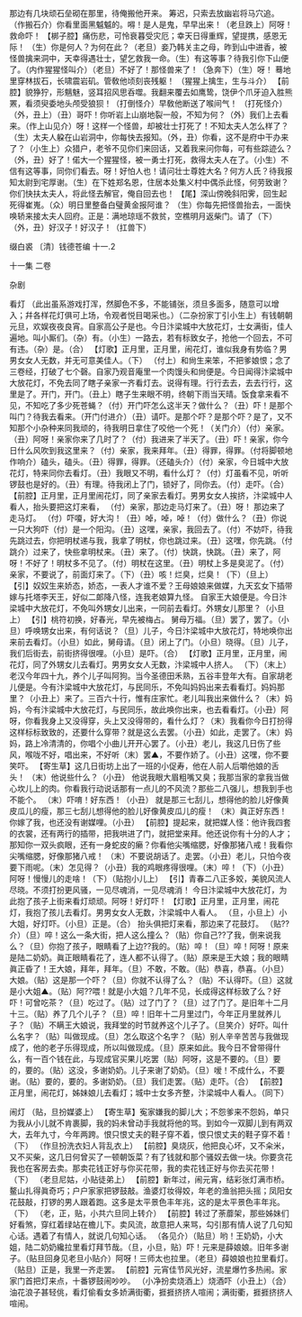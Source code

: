 <!-- { "loadSidebar": true } -->
那边有几块顽石垒砌在那里，待俺搬他开来。
筹迟，只索去放幽岩将马穴追。
（作搬石介）你看里面黑魆魆的。嘚！是人是鬼，早早出来！（老旦跌上）阿呀！救命吓！
【梆子腔】痛伤悲，可怜衰暮受灾厄；幸天日得重辉，望提携，感恩无际！
（生）你是何人？为何在此？（老旦）妾乃韩关主之母，昨到山中进香，被怪兽擒来洞中，天幸得遇壮士，望乞救我一命。（生）有这等事？待我引你下山便了。（内作猩猩怪叫介）（老旦）不好了！那怪兽来了！（急奔下）（生）呀！
蓦地里穿林拔石，长啸震岩矶。管敎他顷刻丧残躯！
（猩猩上擒生，生与斗介）
【前腔】貌狰狞，形魑魅，竖耳招风思呑噬。我翻来覆去如鹰鸷，饶伊个爪牙迫入胜熊罴，看须臾委地头颅受狼狈！（打倒怪介）早敎他断送了喉间气！
（打死怪介）（外，丑上）（丑）哥吓！你听岩上山崩地裂一般，不知为何？（外）我们上去看来。（作上山见介）呀！这样一个怪兽，却被壮士打死了！不知太夫人怎么样了？（生）太夫人躱在山岩洞中，你每快去报知。（外，丑）你看，这不是府中干办来了？（小生上）众猎户，老爷不见你们来回话，又着我来问你每，可有些踪迹么？（外，丑）好了！偌大一个猩猩怪，被一勇士打死，救得太夫人在了。（小生）不信有这等事，同你们看去。呀！好怕人也！请问壮士尊姓大名？何方人氏？待我报知太尉到宅厚谢。（生）在下姓郑名恩，住居本处集义村中偶杀此怪，何劳致谢？你们快扶太夫人，将此怪去解官，俺自回去也！
【尾】深山傍晚斜阳霁，回生起死得崔嵬。（众）明日里整备白璧黄金报阿谁？
（生）你每先把怪兽抬去，一面快唤轿来接太夫人回府。正是：满地琼瑶不救贫，空樵明月返柴门。请了（下）（外，丑）好汉子！好汉子！（扛兽下）

缀白裘 〔清〕钱德苍编 十一.2

十一集 
二卷
 
杂剧
 
看灯
（此出虽系游戏打浑，然脚色不多，不能铺张，须旦多面多，随意可以增入；幷各样花灯俱可上场，令观者悦目喝采也。）（二杂扮家丁引小生上）有钱朝朝元旦，欢娱夜夜良宵。自家高公子是也。今日汴梁城中大放花灯，士女满街，佳人遍地。叫小厮们。（杂）有。（小生）一路去，若有标致女子，抢他一个回去，不可有违。（杂）是。（合）
【灯歌】正月里，正月里，闹花灯，谁似我身有势临？男男女女人无数，并无可意美佳人。（下）
（付上）和尙生来笨，不把爹娘恨；念了三卷经，打破了七个磬。自家乃观音庵里一个肉馒头和尙便是。今日闻得汴梁城中大放花灯，不免去同了瞎子亲家一齐看灯去。说得有理。行行去去，去去行行，这里是了。开门，开门。（丑上）瞎子生来眼不明，终朝下雨当天晴。饭食拿来看不见，不知吃了多少死苍蝇？（付）开门吓怎么这半天？做什么？（丑）吓！是那个叫门？待我去看来。（开门付进介）（丑）请吓。是那个吓？是那个吓？是了，又不知那个小杂种来同我顽的，待我明日拿住了咬他一个死！（关门介）（付）亲家。（丑）阿呀！亲家你来了几时了？（付）我进来了半天了。（丑）吓！亲家，你今日什么风吹到我这里来？（付）亲家，我来拜年。（丑）得罪，得罪。（付将脚顿地作响介）磕头，磕头。（丑）得罪，得罪。（还磕头介）（付）亲家，今日城中大放花灯，特来同你去看灯。（丑）我眼又不明，看什么灯？（付）灯虽看不见，听听锣鼓也是好的。（丑）有理。待我闭上了门，锁好了，同你去。（付）走吓。（合）
【前腔】正月里，正月里闹花灯，同了亲家去看灯。男男女女人挨挤，汴梁城中人看人，抬头要把这灯来看，
（付）亲家，那边走马灯来了。（丑）呀！
那边来了走马灯。
（付）吓嗄，好大沟！（丑）啅，啅，啅！（付）做什么？（丑）你说一只大狗吓（付）是一个阳沟。（丑）这嘿，亲家，我回去了。（付）不妨吓，待我先跳过去，你把明杖递与我，我拿了明杖，你也跳过来。（丑）这嘿，你先跳。（付跳介）过来了，快些拿明杖来。（丑）来了。（付）快跳，快跳。（丑）来了，阿呀！不好了！明杖多不见了。（付）明杖在这里。（丑）明杖上多是臭泥了。（付）亲家，不要说了，前面灯来了。（下）（丑）咳！烂臭，烂臭！（下）（旦上）
【引】奴奴生来娇态，娇态，一表人才谁不爱？王母娘娘来做媒，九天玄女下插带嫁与托塔李天王，好似二郞降八怪，连我老娘算九怪。
自家王大娘便是。今日汴梁城中大放花灯，不免叫外甥女儿出来，一同前去看灯。外甥女儿那里？（小旦上）
【引】桃符初换，好春光，早先被梅占。
舅母万福。（旦）罢了，罢了。（小旦）呼唤甥女出来，有何话说？（旦）儿子，今日汴梁城中大放花灯，特地唤你出来前去看灯。（小旦）如此，舅母请。（旦）闭上了门。（小旦）晓得。（旦）儿子，我们后街去，前街挤得很哩。（小旦）是吓。（合）
【灯歌】正月里，正月里，闹花灯，同了外甥女儿去看灯。男男女女人无数，汴梁城中人挤人。
（下）（末上）老汉今年四十九，养个儿子叫阿狗。当今圣德田禾熟，五谷丰登年大有。自家胡老儿便是。今有汴梁城中大放花灯，与民同乐，不免叫妈妈出来去看看灯。妈妈那里？（小丑上）来了。三百六十行，惟有庄家忙。老儿叫我出来做什么？（末）妈妈，今有汴梁城中大放花灯，与民同乐，故此唤你出来，也去看看灯。（小丑）阿呀，你看我身上又没得穿，头上又没得带的，看什么灯？（末）我看你今日打扮得这样标标致致的，还要什么穿带？就是这么去罢。（小丑）如此，走罢了。（末）妈妈，路上冷清清的，你唱个小曲儿开开心罢了。（小丑）老儿，我这几日伤了些风，喉咙不好，唱出来，不好听（末）罢▲，不要作娇了。（小丑）这嘿，你不要笑吓。
【寄生草】这几日街坊上出了一班的小促寿，他在人前人后嚼他娘的舌头！
（末）他说些什么？（小丑）
他说我眼大眉粗嘴又臭；我那当家的拿我当做心坎儿上的肉。你看我行动说话那有一点儿的不风流？那些二八强儿，想我到手也不能个。
（末）吓唷！好东西！（小丑）
就是那三七刮儿，想得他的脸儿好像黄皮瓜儿的瘦，那三七刮儿想得他的脸儿好像黄皮瓜儿的瘦！
（末）眞正好东西！你嫁了我，也还没有谢媒哩。（小丑）
【前腔】提起来，就把媒人怪：他许我四套的衣裳，还有两行的插带，把我哄进了门，就把堂来拜。他还说你有十分的人才；那知你一双头疯眼，还有一身蛇皮的癞？你看他尖嘴缩腮，好像那猪八戒！我看你尖嘴缩腮，好像那猪八戒！
（末）不要说胡话了。走罢。（小丑）老儿，只怕今夜要下雨呢。（末）怎见得？（小丑）我的鸡眼疼得很哩。（末）啐！（下）（小丑）阿呀！慢慢儿的走啥！（下）（贴抱小儿上）
【引】青春二八正多姣，美貌风流人尽晓。不须打扮更风骚，一见尽魂消，一见尽魂消！
今日汴梁城中大放花灯，为此抱了孩子上街来看灯顽顽。阿呀！好灯吓！
【灯歌】正月里，正月里，闹花灯，我抱了孩儿去看灯。男男女女人无数，汴梁城中人看人。
（旦，小旦上）小大姐，好灯吓。（小旦）正是。（合）
抬头俱把灯来看，那边来了花鼓灯。
（贴??介）（旦）啐！这么一条大街，把人这么撞么？（贴）你自己??了我，倒来说我么？（旦）你抱了孩子，眼睛看了上边??我的。（贴）啐！（旦）啐！阿呀！原来是陆二奶奶。眞正眼睛看花了，连人都不认得了。（贴）原来是王大娘；我的眼睛眞正昏了！王大娘，拜年，拜年。（旦）不敢，不敢。（贴）恭喜，恭喜。（小旦）大娘。（贴）这是那一个吓？（旦）你就不认得了么？（贴）不认得吓。（旦）这就是小大姐▲。（贴）阿??喂！就是小大姐？几年不见，长成得这样标致了么？好吓！可曾吃茶？（旦）吃过了。（贴）过了门了？（旦）过了门了。是旧年十二月十三。（贴）养了几个儿子？（旦）啐！旧年十二月里过门，今年正月里就养儿子？（贴）不瞒王大娘说，我拜堂的时节就养这个儿子了。（旦笑介）好吓。叫什么名字？（贴）叫做现成。（旦）怎么取这个名字？（贴）别人辛辛苦苦与我做现成了，他的老子乐得现成，所以叫做现成。（旦）原来如此。我今日不曾带得什么，有一百个钱在此，与现成官买果儿吃罢（贴）阿呀，这是不要的。（旦）要的，要的。（贴）这没，多谢奶奶。儿子来谢了奶奶。（旦）嗳！不成什么，不要谢。（贴）要的，要的。多谢奶奶。（旦）我们走罢。（贴）走吓。（合）
【前腔】正月里，闹花灯，姊妹娘儿去看灯；城中士女多齐整，汴梁城中人看人。（同下）
 
闹灯
（贴，旦扮媒婆上）
【寄生草】寃家嫌我的脚儿大；不怨爹来不怨妈，单只为我从小儿就不肯裹脚，我的妈未曾动手我就将他的骂。到如今一双脚儿到有两双大，去年九寸，今年两跨。恨只恨丈夫的鞋子穿不着，恨只恨丈夫的鞋子穿不着！（下）
（作旦扮洗衣妇人背乱衣上）
【前腔】臭烧灰，他把良心坏，又不籴米，又不买柴，这几日何曾买了一顿朝饭菜？有了钱就和那个骚奴去做一块。你要贪花我也在客房去卖。那卖花钱正好与你买花带，我的卖花钱正好与你去买花带！（下）
（老旦尼姑，小贴徒弟上）
【前腔】新年过，闹元宵，结彩张灯满市桥。鳌山扎得眞奇巧；户户家家把锣鼓敲。渔婆灯妆得姣，年老的渔翁把头摇；凤阳女花鼓敲，打锣的男人跟着跑。这多是太平景色丰年兆，这的是太平景色丰年兆。（下）
（老，正，贴，小共六旦同上转介）
【前腔】转过了荼蘼架，那些姊妹们好看煞，穿红着绿站在檐儿下。卖风流，故意把人来骂，勾引那有情人说了几句知心话。遇着了有情人，就说几句知心话。
（各见介）（贴旦）哟！王奶奶，小大姐，陆二奶奶纔拉里看灯拜节哉。（旦，小旦，贴）吓！元来是薛娘娘。旧年多谢子。（贴旦回身见老旦小贴介）阿呀！三师太也拉里。（老旦）薛娘娘也拉里看灯。（贴旦）正是，我里一齐走罢。
【前腔】元宵佳节风光好，流星爆竹多热闹。家家门首把灯来点，十番锣鼓闹吵吵。
（小净扮卖烧酒上）烧酒吓（小丑上）（合）
油花浪子甚轻佻，看灯偷看女多娇满街衢，捱捱挤挤人喧闹；满街衢，捱捱挤挤人喧闹。
